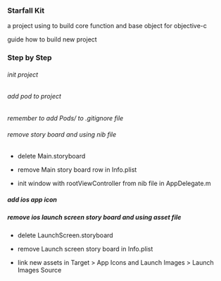 ### Starfall Kit

a project using to build core function and base object for objective-c

guide how to build new project

### Step by Step

###### init project

###### add pod to project

_remember to add Pods/ to .gitignore file_

###### remove story board and using nib file

- delete Main.storyboard

- remove Main story board row in Info.plist

- init window with rootViewController from nib file in AppDelegate.m

##### add ios app icon

##### remove ios launch screen story board and using asset file

- delete LaunchScreen.storyboard

- remove Launch screen story board in Info.plist

- link new assets in Target > App Icons and Launch Images > Launch Images Source

